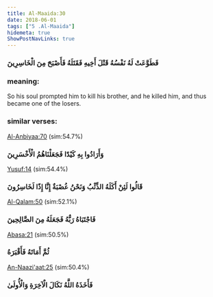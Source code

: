 ```yaml
---
title: Al-Maaida:30
date: 2018-06-01
tags: ["5 .Al-Maaida"]
hidemeta: true 
ShowPostNavLinks: true 
---
```

### فَطَوَّعَتْ لَهُ نَفْسُهُ قَتْلَ أَخِيهِ فَقَتَلَهُ فَأَصْبَحَ مِنَ الْخَاسِرِينَ
### meaning: 
So his soul prompted him to kill his brother, and he killed him, and thus became one of the losers.
### similar verses: 

[Al-Anbiyaa:70](/21/70) (sim:54.7%)

### وَأَرَادُوا بِهِ كَيْدًا فَجَعَلْنَاهُمُ الْأَخْسَرِينَ

[Yusuf:14](/12/14) (sim:54.4%)

### قَالُوا لَئِنْ أَكَلَهُ الذِّئْبُ وَنَحْنُ عُصْبَةٌ إِنَّا إِذًا لَخَاسِرُونَ

[Al-Qalam:50](/68/50) (sim:52.1%)

### فَاجْتَبَاهُ رَبُّهُ فَجَعَلَهُ مِنَ الصَّالِحِينَ

[Abasa:21](/80/21) (sim:50.5%)

### ثُمَّ أَمَاتَهُ فَأَقْبَرَهُ

[An-Naazi'aat:25](/79/25) (sim:50.4%)

### فَأَخَذَهُ اللَّهُ نَكَالَ الْآخِرَةِ وَالْأُولَىٰ

